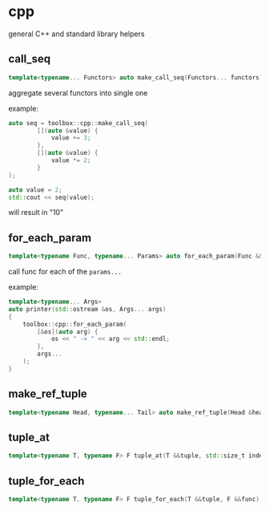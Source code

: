 # cpp

general C++ and standard library helpers

## call_seq
```cpp
template<typename... Functors> auto make_call_seq(Functors... functors);
```
aggregate several functors into single one

example:
```cpp
auto seq = toolbox::cpp::make_call_seq(
		[](auto &value) {
			value += 3;
		},
		[](auto &value) {
			value *= 2;
		}
);

auto value = 2;
std::cout << seq(value);
```

will result in "10"

## for_each_param
```cpp
template<typename Func, typename... Params> auto for_each_param(Func &&func, Params&&... params);
```
call func for each of the `params...`

example:
```cpp
template<typename... Args>
auto printer(std::ostream &os, Args... args)
{
	toolbox::cpp::for_each_param(
		[&os](auto arg) {
			os << " -> " << arg << std::endl;
		},
		args...
	);
}
```

## make_ref_tuple
```cpp
template<typename Head, typename... Tail> auto make_ref_tuple(Head &head, Tail&&... tail);
```

## tuple_at
```cpp
template<typename T, typename F> F tuple_at(T &&tuple, std::size_t index, F &&func);
```

## tuple_for_each
```cpp
template<typename T, typename F> F tuple_for_each(T &&tuple, F &&func);
```
